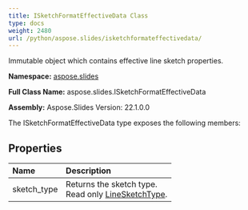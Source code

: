 ```yaml
---
title: ISketchFormatEffectiveData Class
type: docs
weight: 2480
url: /python/aspose.slides/isketchformateffectivedata/
---
```


Immutable object which contains effective line sketch properties.

**Namespace:** [aspose.slides](/python/aspose.slides/)

**Full Class Name:** aspose.slides.ISketchFormatEffectiveData

**Assembly:**  Aspose.Slides Version: 22.1.0.0

The ISketchFormatEffectiveData type exposes the following members:
## **Properties**
|**Name**|**Description**|
| :- | :- |
|sketch_type|Returns the sketch type.<br/>            Read only [LineSketchType](/python/aspose.slides/linesketchtype/).|
